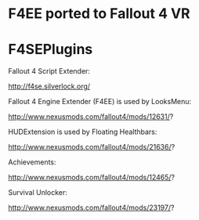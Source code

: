 # F4EE ported to Fallout 4 VR

# F4SEPlugins

Fallout 4 Script Extender:

http://f4se.silverlock.org/

Fallout 4 Engine Extender (F4EE) is used by LooksMenu:

http://www.nexusmods.com/fallout4/mods/12631/?

HUDExtension is used by Floating Healthbars:

http://www.nexusmods.com/fallout4/mods/21636/?

Achievements:

http://www.nexusmods.com/fallout4/mods/12465/?

Survival Unlocker:

http://www.nexusmods.com/fallout4/mods/23197/?
